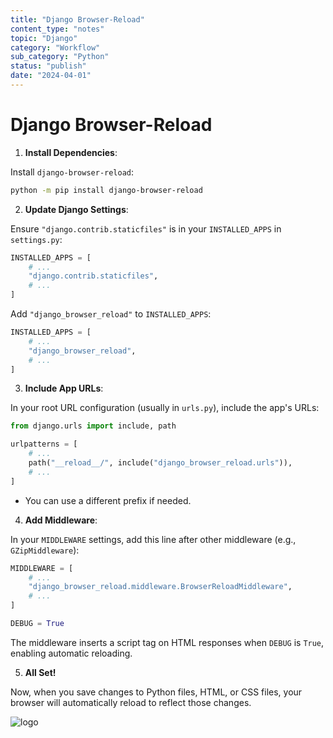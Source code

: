 ```yaml
---
title: "Django Browser-Reload"
content_type: "notes"
topic: "Django"
category: "Workflow"
sub_category: "Python"
status: "publish"
date: "2024-04-01"
---
```


# Django Browser-Reload

1. **Install Dependencies**:

Install `django-browser-reload`:

```bash
python -m pip install django-browser-reload
```

2. **Update Django Settings**:

Ensure `"django.contrib.staticfiles"` is in your `INSTALLED_APPS` in `settings.py`:

```python
INSTALLED_APPS = [
    # ...
    "django.contrib.staticfiles",
    # ...
]
```

Add `"django_browser_reload"` to `INSTALLED_APPS`:

```python
INSTALLED_APPS = [
    # ...
    "django_browser_reload",
    # ...
]
```

3. **Include App URLs**:

In your root URL configuration (usually in `urls.py`), include the app's URLs:

```python
from django.urls import include, path

urlpatterns = [
    # ...
    path("__reload__/", include("django_browser_reload.urls")),
    # ...
]
```

- You can use a different prefix if needed.

4. **Add Middleware**:

In your `MIDDLEWARE` settings, add this line after other middleware (e.g., `GZipMiddleware`):

```python
MIDDLEWARE = [
    # ...
    "django_browser_reload.middleware.BrowserReloadMiddleware",
    # ...
]

DEBUG = True
```

The middleware inserts a script tag on HTML responses when `DEBUG` is `True`, enabling automatic reloading.

5. **All Set!**

Now, when you save changes to Python files, HTML, or CSS files, your browser will automatically reload to reflect those changes.

![logo](./fscode32x32.png)
